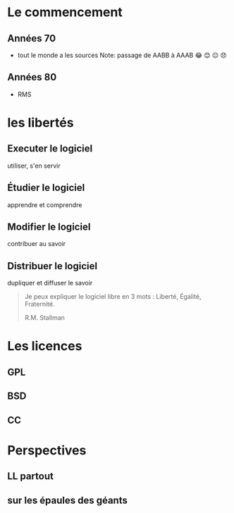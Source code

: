 # Le commencement


## Années 70
* tout le monde a les sources
Note: passage de AABB à AAAB
😂 😊 😐 😞


## Années 80
* RMS



# les libertés


## Executer le logiciel
utiliser, s'en servir


## Étudier le logiciel
apprendre et comprendre


## Modifier le logiciel
contribuer au savoir


## Distribuer le logiciel
dupliquer et diffuser le savoir


> Je peux expliquer le logiciel libre en 3 mots : Liberté, Égalité, Fraternité.
>
> R.M. Stallman



# Les licences


## GPL


## BSD


## CC



# Perspectives


## LL partout


## sur les épaules des géants


